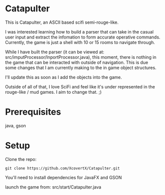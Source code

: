 # Catapulter

This is Catapulter, an ASCII based scifi semi-rouge-like. 

I was interested learning how to build a parser that can take in the casual user input
and extract the infomation to form accurate operative commands. Currently, the game is
just a shell with 10 or 15 rooms to navigate through. 

While I have built the parser (it can be viewed at: src/imputProcessor/InportProcessor.java),
this moment, there is nothing in the game that can be interacted with outside of navigation. 
This is due some changes that I am currently making to the in game object structures. 

I'll update this as soon as I add the objects into the game. 

Outside of all of that, I love SciFi and feel like it's under represented in the rouge-like / mud games. I aim to change that. ;)

# Prerequisites
java, gson

# Setup
Clone the repo: 
  
    git clone https://github.com/XcovertX/Catapulter.git
    
You'll need to install dependencies for JavaFX and GSON

launch the game from: src/start/Catapulter.java
